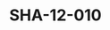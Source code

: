 ---
pid: SHA-12-010
title: SHA-12-010
language: en
collection: Sharhabil Ahmed
original_label: 
rights: Sharhabil Ahmed
location_of_original: Sharhabil Ahmed
photographer_or_studio: 
scanned_from: photograph 8.7 by 12.6
_date: '1984'
location: Libya
description: Crowd at Sharhabil Ahmed concert
additional_notes: 
permission_display: 'yes'
on_server: 'no'
on_website: 'no'
permalink: /photopages/en/SHA-12-010.html
layout: photo-page
---
